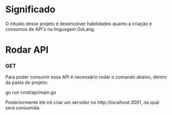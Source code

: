 # Significado

O intuido desse projeto é desenvolver habilidades quanto a criação e consumos de API's na linguagem GoLang.

# Rodar API

<h3>GET</h3>

Para poder consumir essa API é necessário rodar o comando abaixo, dentro da pasta do projeto:

go run cmd/api/main.go

Posteriormente ele irá criar um servidor no http://localhost:3001, na qual será consumida.